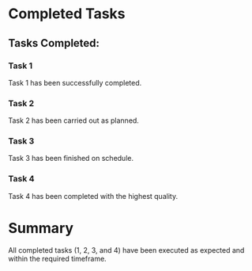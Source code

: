 # Completed Tasks

## Tasks Completed:

### Task 1
Task 1 has been successfully completed.

### Task 2
Task 2 has been carried out as planned.

### Task 3
Task 3 has been finished on schedule.

### Task 4
Task 4 has been completed with the highest quality.

# Summary
All completed tasks (1, 2, 3, and 4) have been executed as expected and within the required timeframe.
